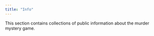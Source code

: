 ```yaml
---
title: "Info"
---
```


This section contains collections of public information about the murder mystery game.